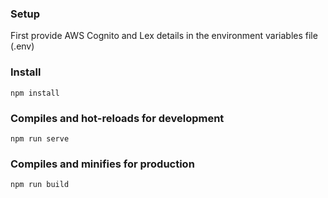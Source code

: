 ### Setup

First provide AWS Cognito and Lex details in the environment variables file (.env)

### Install

```
npm install
```

### Compiles and hot-reloads for development
```
npm run serve
```

### Compiles and minifies for production
```
npm run build
```
